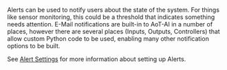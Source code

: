 Alerts can be used to notify users about the state of the system. For things like sensor monitoring, this could be a threshold that indicates something needs attention. E-Mail notifications are built-in to AoT-AI in a number of places, however there are several places (Inputs, Outputs, Controllers) that allow custom Python code to be used, enabling many other notification options to be built.

See [Alert Settings](Configuration-Settings.md#alert-settings) for more information about setting up Alerts.
